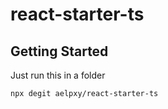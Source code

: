 # react-starter-ts

## Getting Started

Just run this in a folder

```sh
npx degit aelpxy/react-starter-ts
```
